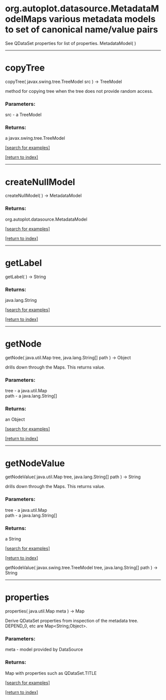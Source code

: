 # org.autoplot.datasource.MetadataModelMaps various metadata models to set of canonical name/value pairs
 See QDataSet properties for list of properties.
MetadataModel( )


***
<a name="copyTree"></a>
# copyTree
copyTree( javax.swing.tree.TreeModel src ) &rarr; TreeModel

method for copying tree when the tree does not provide random access.

### Parameters:
src - a TreeModel

### Returns:
a javax.swing.tree.TreeModel


<a href="https://github.com/autoplot/dev/search?q=copyTree&unscoped_q=copyTree">[search for examples]</a>

<a href="https://github.com/autoplot/documentation/blob/master/javadoc/index-all.md">[return to index]</a>

***
<a name="createNullModel"></a>
# createNullModel
createNullModel(  ) &rarr; MetadataModel



### Returns:
org.autoplot.datasource.MetadataModel


<a href="https://github.com/autoplot/dev/search?q=createNullModel&unscoped_q=createNullModel">[search for examples]</a>

<a href="https://github.com/autoplot/documentation/blob/master/javadoc/index-all.md">[return to index]</a>

***
<a name="getLabel"></a>
# getLabel
getLabel(  ) &rarr; String



### Returns:
java.lang.String


<a href="https://github.com/autoplot/dev/search?q=getLabel&unscoped_q=getLabel">[search for examples]</a>

<a href="https://github.com/autoplot/documentation/blob/master/javadoc/index-all.md">[return to index]</a>

***
<a name="getNode"></a>
# getNode
getNode( java.util.Map tree, java.lang.String[] path ) &rarr; Object

drills down through the Maps.  This returns value.

### Parameters:
tree - a java.util.Map
<br>path - a java.lang.String[]

### Returns:
an Object


<a href="https://github.com/autoplot/dev/search?q=getNode&unscoped_q=getNode">[search for examples]</a>

<a href="https://github.com/autoplot/documentation/blob/master/javadoc/index-all.md">[return to index]</a>

***
<a name="getNodeValue"></a>
# getNodeValue
getNodeValue( java.util.Map tree, java.lang.String[] path ) &rarr; String

drills down through the Maps.  This returns value.

### Parameters:
tree - a java.util.Map
<br>path - a java.lang.String[]

### Returns:
a String


<a href="https://github.com/autoplot/dev/search?q=getNodeValue&unscoped_q=getNodeValue">[search for examples]</a>

<a href="https://github.com/autoplot/documentation/blob/master/javadoc/index-all.md">[return to index]</a>

getNodeValue( javax.swing.tree.TreeModel tree, java.lang.String[] path ) &rarr; String<br>
***
<a name="properties"></a>
# properties
properties( java.util.Map meta ) &rarr; Map

Derive QDataSet properties from inspection of the metadata tree.
 DEPEND_0, etc are Map&lt;String,Object&gt;.

### Parameters:
meta - model provided by DataSource

### Returns:
Map with properties such as QDataSet.TITLE

<a href="https://github.com/autoplot/dev/search?q=properties&unscoped_q=properties">[search for examples]</a>

<a href="https://github.com/autoplot/documentation/blob/master/javadoc/index-all.md">[return to index]</a>

